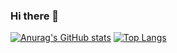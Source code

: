 ### Hi there 👋

[![Anurag's GitHub stats](https://github-readme-stats.vercel.app/api?username=Shin-kyeong-ho)](https://github.com/anuraghazra/github-readme-stats)
[![Top Langs](https://github-readme-stats.vercel.app/api/top-langs/?username=Shin-kyeong-ho)](https://github.com/anuraghazra/github-readme-stats)

<!--
**Shin-kyeong-ho/Shin-kyeong-ho** is a ✨ _special_ ✨ repository because its `README.md` (this file) appears on your GitHub profile.

Here are some ideas to get you started:

- 🔭 I’m currently working on ...
- 🌱 I’m currently learning ...
- 👯 I’m looking to collaborate on ...
- 🤔 I’m looking for help with ...
- 💬 Ask me about ...
- 📫 How to reach me: ...
- 😄 Pronouns: ...
- ⚡ Fun fact: ...
-->
